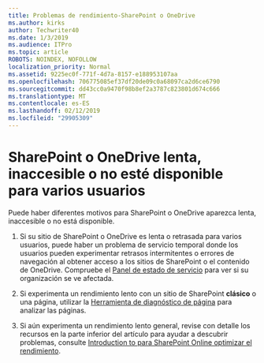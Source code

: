 ```yaml
---
title: Problemas de rendimiento-SharePoint o OneDrive
ms.author: kirks
author: Techwriter40
ms.date: 1/3/2019
ms.audience: ITPro
ms.topic: article
ROBOTS: NOINDEX, NOFOLLOW
localization_priority: Normal
ms.assetid: 9225ec0f-771f-4d7a-8157-e188953107aa
ms.openlocfilehash: 706775085ef37df20de09c0a68097ca2d6ce6790
ms.sourcegitcommit: dd43cc0a9470f98b8ef2a3787c823801d674c666
ms.translationtype: MT
ms.contentlocale: es-ES
ms.lasthandoff: 02/12/2019
ms.locfileid: "29905309"
---
```

# <a name="sharepoint-or-onedrive-slow-inaccessible-or-unavailable-for-multiple-users"></a>SharePoint o OneDrive lenta, inaccesible o no esté disponible para varios usuarios

Puede haber diferentes motivos para SharePoint o OneDrive aparezca lenta, inaccesible o no está disponible. 
  
1. Si su sitio de SharePoint o OneDrive es lenta o retrasada para varios usuarios, puede haber un problema de servicio temporal donde los usuarios pueden experimentar retrasos intermitentes o errores de navegación al obtener acceso a los sitios de SharePoint o el contenido de OneDrive. Compruebe el [Panel de estado de servicio](https://admin.microsoft.com/AdminPortal/Home#/servicehealth) para ver si su organización se ve afectada. 
  
2. Si experimenta un rendimiento lento con un sitio de SharePoint **clásico** o una página, utilizar la [Herramienta de diagnóstico de página](https://aka.ms/perftool) para analizar las páginas. 
  
3. Si aún experimenta un rendimiento lento general, revise con detalle los recursos en la parte inferior del artículo para ayudar a descubrir problemas, consulte [Introduction to para SharePoint Online optimizar el rendimiento](https://go.microsoft.com/fwlink/?linkid=2024334).
  

